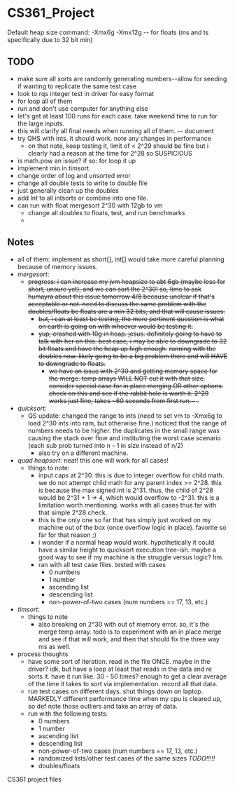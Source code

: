 # CS361_Project

Default heap size command:
-Xmx6g
-Xmx12g -- for floats (ms and ts specifically due to 32 bit min)

## TODO
+ make sure all sorts are randomly generating numbers--allow for seeding if wanting to replicate the same test case
+ look to rqs integer test in driver for easy format
+ for loop all of them
+ run and don't use computer for anything else
+ let's get at least 100 runs for each case. take weekend time to run for the large inputs.
+ this will clarify all final needs when running all of them. -- document 
+ try QHS with ints. it should work. note any changes in performance
  + on that note, keep testing it, limit of < 2^29 should be fine but i clearly had a reason at the time for 2^28 so SUSPICIOUS
+ is math.pow an issue? if so: for loop it up
+ implement min in timsort.
+ change order of log and unsorted error
+ change all double tests to write to double file
+ just generally clean up the doubles
+ add Int to all intsorts or combine into one file.
+ can run with float mergesort 2^30 with 12gb to vm
  + change all doubles to floats, test, and run benchmarks
  + 


## Notes
+ all of them: implement as short[], int[] would take more careful planning because of memory issues.
+ *mergesort*: 
  + ~~progress: i can increase my jvm heapsize to abt 6gb (maybe less for short, unsure yet), and we can sort the 2^30! so, time to ask humayra about this issue tomorrow 4/8 because unclear if that's acceptable or not. need to discuss the same problem with the doubles/floats bc floats are a min 32 bits, and that will cause issues.~~
    + ~~but, i can at least be testing, the more pertinent question is what on earth is going on with whoever would be testing it.~~
    + ~~yup, crashed with 10g in heap. jesus. definitely going to have to talk with her on this. best case, i may be able to downgrade to 32 bit floats and have the heap up high enough.~~ ~~running with the doubles now. likely going to be a big problem there and will HAVE to downgrade to floats.~~
      + ~~we have an issue with 2^30 and getting memory space for the merge. temp arrays WILL NOT cut it with that size. consider special case for in place merging OR other options. check on this and see if the rabbit hole is worth it. 2^29 works just fine, takes ~60 seconds from first run.~~~~
+ *quicksort*: 
  + QS update: changed the range to ints (need to set vm to -Xmx6g to load 2^30 ints into ram, but otherwise fine.) noticed that the range of numbers needs to be higher. the duplicates in the small range was causing the stack over flow and instituting the worst case scenario (each sub prob turned into n - 1 in size instead of n/2)
    + also try on a different machine.
+ *quad heapsort*: neat! this one will work for all cases! 
  + things to note:
    + input caps at 2^30. this is due to integer overflow for child math. we do not attempt child math for any parent index >= 2^28. this is because the max signed int is 2^31. thus, the child of 2^28 would be 2^31 + 1 -> 4, which would overflow to -2^31. this is a limitation worth mentioning. works with all cases thus far with that simple 2^28 check.
    + this is the only one so far that has simply just worked on my machine out of the box (once overflow logic in place). favorite so far for that reason ;)
    + i wonder if a normal heap would work. hypothetically it could have a similar height to quicksort execution tree-ish. maybe a good way to see if my machine is the struggle versus logic? hm.
    + ran with all test case files. tested with cases
      + 0 numbers
      + 1 number
      + ascending list
      + descending list
      + non-power-of-two cases (num numbers == 17, 13, etc.)
+ *timsort*:
  + things to note
    + also breaking on 2^30 with out of memory error. so, it's the merge temp array. todo is to experiment with an in place merge and see if that will work, and then that should fix the three way ms as well.
+ process thoughts
  + have some sort of iteration. read in the file ONCE. maybe in the driver? idk, but have a loop at least that reads in the data and re sorts it. have it run like. 30 - 50 times? enough to get a clear average of the time it takes to sort via implementation. record all that data.
  + run test cases on different days. shut things down on laptop. MARKEDLY different performance time when my cpu is cleared up, so def note those outliers and take an array of data.
  + run with the following tests:
    + 0 numbers
    + 1 number
    + ascending list
    + descending list
    + non-power-of-two cases (num numbers == 17, 13, etc.)
    + randomized lists/other test cases of the same sizes *TODO!!!!!*
    + doubles/floats

CS361 project files
